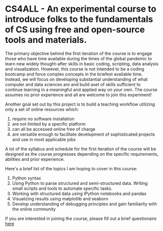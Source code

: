 # CS4ALL - An experimental course to introduce folks to the fundamentals of CS using free and open-source tools and materials.

The primary objective behind the first iteration of the course is to engage those who have time available during the times of the global pandemic to learn new widely thought-after skills in basic coding, scripting, data analysis and visualization. However, this course is not intended to be a coding bootcamp and force complex concepts in the briefest available time. Instead, we will focus on developing substantial understanding of what computer and data sciences are and build aset of skills sufficient to continue learning in a meaningful and applied way on your own. The course assumes no prior experience and all are welcome to join this experiment!

Another goal set out by this project is to build a teaching workflow utilizing only a set of online resources which:
1. require no software installation
2. are not limited by a specific platform
3. can all be accessed online free of charge
4. are versatile enough to facilitate development of sophisticated projects and use in most applicable jobs

A lot of the syllabus and schedule for the first iteration of the course will be designed as the course progresses depending on the specific requirements, abilities and prior experience.

Here's a brief list of the topics I am hoping to cover in this course:
1. Python syntax
2. Using Python to parse structured and semi-structured data. Writing small scripts and tools to automate specific tasks.
3. Working with structured data using IPython notebooks and pandas
4. Visualizing results using matplotlib and seaborn
5. Develop understanding of debugging principles and gain familiarity with the online community

If you are interested in joining the course, please fill out a brief questionaire [here](https://docs.google.com/forms/d/1tnY1Zotixm9wrV1HKSjOUB-LGTogo9_gyC-FN0kwrzY/edit)
